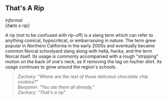 That's A Rip
------
*informal*  
*[ðæts ə rɪp]*  
  
A rip (not to be confused with rip-off) is a slang term which can refer to anything comical, hypocritical, or embarrassing in nature. The term grew popular in Northern California in the early 2000s and eventually became common Norcal schoolyard slang along with hella, hecka, and the term Norcal itself. Its usage is commonly accompanied with a rough "stripping" motion on the back of one's neck, as if removing the tag on his/her shirt. Its usage continues to grow around the region's schools.
  
> *Zachary: "Where are the rest of those delicious chocolate chip cookies?"  
> Benjamin: "You ate them all already."  
> Zachary: "That's a rip"*  
